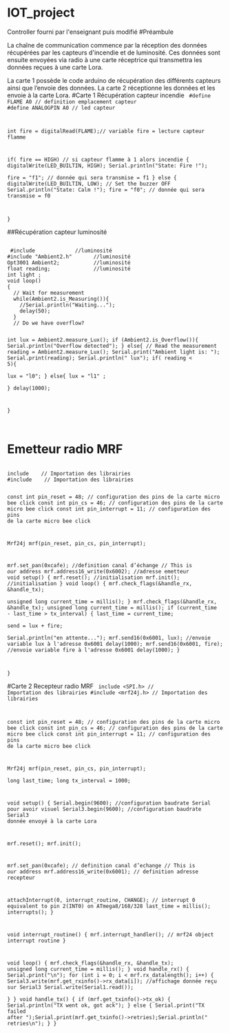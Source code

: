 # IOT_project
Controller fourni par l'enseignant puis modifié
#Préambule 

La chaîne de communication commence par la réception des données récupérées par les capteurs d'incendie et de luminosité. Ces données sont ensuite envoyées via radio à une carte réceptrice qui transmettra les données reçues à une carte Lora.

La carte 1 possède le code arduino de récupération des différents capteurs ainsi que l’envoie des données. La carte 2 réceptionne les données et les envoie à la carte Lora.
#Carte 1
Récupération capteur incendie
<code>
#define FLAME A0 // definition emplacement capteur
#define ANALOGPIN A0    //  led capteur


int fire = digitalRead(FLAME);// variable fire = lecture capteur flamme


  if( fire == HIGH)  // si capteur flamme à 1 alors incendie
  {
    digitalWrite(LED_BUILTIN, HIGH);
    Serial.println("State: Fire !");   
    fire = "f1";     // donnée qui sera transmise = f1
  }
  else
  {
    digitalWrite(LED_BUILTIN, LOW);  // Set the buzzer OFF
    Serial.println("State: Calm !");
    fire = "f0";    // donnée qui sera transmise = f0
   
  }
</code>
 
 
##Récupération capteur luminosité

<code>
 #include <Wire.h>            //luminosité
#include "Ambient2.h"       //luminosité
Opt3001 Ambient2;           //luminosité
float reading;              //luminosité
int light ;
void loop()
{
  // Wait for measurement
  while(Ambient2.is_Measuring()){
    //Serial.println("Waiting...");
    delay(50);
  }
  // Do we have overflow?


  int lux = Ambient2.measure_Lux();
  if (Ambient2.is_Overflow()){
     Serial.println("Overflow detected");
  }
  else{
     // Read the measurement
     reading = Ambient2.measure_Lux();
     Serial.print("Ambient light is: ");
     Serial.print(reading);
     Serial.println(" lux");
     if( reading < 5){        
        lux = "l0";
     }
     else{
       lux = "l1" ;      
     }
     delay(1000);
     
  }

</code>

 
 
# Emetteur radio MRF

<code>
include <SPI.h>   // Importation des librairies
#include <mrf24j.h>   // Importation des librairies
 
const int pin_reset = 48;   // configuration des pins de la carte micro bee click
const int pin_cs = 46; // configuration des pins de la carte micro bee click
const int pin_interrupt = 11; // configuration des pins de la carte micro bee click
 
Mrf24j mrf(pin_reset, pin_cs, pin_interrupt);      
 
  mrf.set_pan(0xcafe);   //definition canal d’échange
  // This is _our_ address
  mrf.address16_write(0x6002);  //adresse emetteur
void setup() {
  mrf.reset();   //initialisation
  mrf.init();   //initialisation
}
void loop() {
    mrf.check_flags(&handle_rx, &handle_tx);   
    unsigned long current_time = millis();
}
  mrf.check_flags(&handle_rx, &handle_tx);
    unsigned long current_time = millis();
    if (current_time - last_time > tx_interval) {
        last_time = current_time;    
        send = lux + fire;  
        Serial.println("en attente...");
        mrf.send16(0x6001, lux); //envoie variable lux à l'adresse 0x6001
        delay(1000);
        mrf.send16(0x6001, fire); //envoie variable fire à l'adresse 0x6001
        delay(1000);
    }
 
}
</code>
 
 
#Carte 2
Recepteur radio MRF
<code>
include <SPI.h>   // Importation des librairies
#include <mrf24j.h>   // Importation des librairies
 
const int pin_reset = 48;   // configuration des pins de la carte micro bee click
const int pin_cs = 46; // configuration des pins de la carte micro bee click
const int pin_interrupt = 11; // configuration des pins de la carte micro bee click
 
Mrf24j mrf(pin_reset, pin_cs, pin_interrupt);      
long last_time;
long tx_interval = 1000;
 
void setup() {
  Serial.begin(9600);   //configuration baudrate Serial pour avoir visuel
  Serial3.begin(9600);   //configuration baudrate Serial3 donnée envoyé à la carte Lora
 
  mrf.reset();
  mrf.init();
 
  mrf.set_pan(0xcafe);   // definition canal d’echange
  // This is _our_ address
  mrf.address16_write(0x6001); // definition adresse recepteur
 
  attachInterrupt(0, interrupt_routine, CHANGE); // interrupt 0 equivalent to pin 2(INT0) on ATmega8/168/328
  last_time = millis();
  interrupts();
}
 
void interrupt_routine() {
    mrf.interrupt_handler(); // mrf24 object interrupt routine
}
 
void loop() {
    mrf.check_flags(&handle_rx, &handle_tx);
    unsigned long current_time = millis();
}
 void handle_rx() {
    Serial.print("\n");
    for (int i = 0; i < mrf.rx_datalength(); i++) {
        Serial3.write(mrf.get_rxinfo()->rx_data[i]); //affichage donnée reçu sur Serial3
        Serial.write(Serial1.read());  
    }
}
 void handle_tx() {
    if (mrf.get_txinfo()->tx_ok) {
        Serial.println("TX went ok, got ack");
    } else {
        Serial.print("TX failed after ");Serial.print(mrf.get_txinfo()->retries);Serial.println(" retries\n");
    }
}
 
</code> 
 
 
 
 
 
 
 
 


